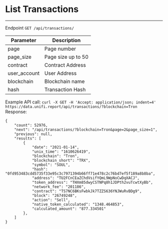 # List Transactions

<hr>

Endpoint `GET /api/transactions/`

| Parameter     | Description        |  
| -----------   | -----------        |
| page          | Page number        |
| page_size     | Page size up to 50 |
| contract      | Contract Address   |
| user_account  | User Address       |
| blockchain    | Blockchain name    |
| hash          | Transaction Hash   |

Example API call: ```curl -X GET -H 'Accept: application/json; indent=4' https://data.unifi.report/api/transactions/?blockchain=Tron``` <br>
Response:

```
{
    "count": 52976,
    "next": "/api/transactions/?blockchain=Tron&page=2&page_size=1",
    "previous": null,
    "results": [
        {
            "date": "2021-01-14",
            "unix_time": "1610626419",
            "blockchain": "Tron",
            "blockchain_short": "TRX",
            "symbol": "SOUL",
            "hash": "0fd953483cdd5735f33e95c3c7971394b66ff71e478c2c76bd7ef5f189a8b8ba",
            "address": "TU2FCnCEaZChdVsifYQmL9WpNoCwDqXACJ",
            "token_address": "THXm85dwyCSTNPq8h1JDPth2vuTcwtXyBb",
            "network_fee": "201186",
            "contract": "TS7NC6BKsFwbkJk7TZZS636YNJWuRvBDg9",
            "block": "26749248",
            "action": "Sell",
            "native_token_calculated": "1348.464853",
            "calculated_amount": "877.334501"
        },
    ]
}
```
